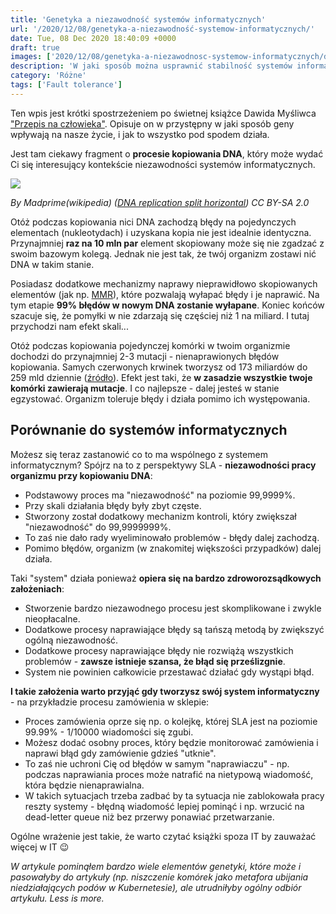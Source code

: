 ```yaml
---
title: 'Genetyka a niezawodność systemów informatycznych'
url: '/2020/12/08/genetyka-a-niezawodność-systemow-informatycznych/'
date: Tue, 08 Dec 2020 18:40:09 +0000
draft: true
images: ['2020/12/08/genetyka-a-niezawodnosc-systemow-informatycznych/dna.jpg']
description: 'W jaki sposób można usprawnić stabilność systemów informatycznych? Odpowiedź tkwi w genach...'
category: 'Różne'
tags: ['Fault tolerance']
---
```


Ten wpis jest krótki spostrzeżeniem po świetnej książce Dawida Myśliwca ["Przepis na człowieka"](https://lubimyczytac.pl/ksiazka/4917880/przepis-na-czlowieka-czyli-krotki-wstep-do-odpowiedzi-na-pytanie-dlaczego-jestesmy-jacy-jestesmy). Opisuje on w przystępny w jaki sposób geny wpływają na nasze życie, i jak to wszystko pod spodem działa.

Jest tam ciekawy fragment o **procesie kopiowania DNA**, który może wydać Ci się interesujący kontekście niezawodności systemów informatycznych.

[![](https://upload.wikimedia.org/wikipedia/commons/3/33/DNA_replication_split_horizontal.svg)](https://upload.wikimedia.org/wikipedia/commons/3/33/DNA_replication_split_horizontal.svg)

*By Madprime(wikipedia) ([DNA replication split horizontal](https://commons.wikimedia.org/wiki/File:DNA_replication_split_horizontal.svg?uselang=en)) CC BY-SA 2.0*

Otóż podczas kopiowania nici DNA zachodzą błędy na pojedynczych elementach (nukleotydach) i uzyskana kopia nie jest idealnie identyczna. Przynajmniej **raz na 10 mln par** element skopiowany może się nie zgadzać z swoim bazowym kolegą. Jednak nie jest tak, że twój organizm zostawi nić DNA w takim stanie.

Posiadasz dodatkowe mechanizmy naprawy nieprawidłowo skopiowanych elementów (jak np. [MMR](https://en.wikipedia.org/wiki/DNA_mismatch_repair)), które pozwalają wyłapać błędy i je naprawić. Na tym etapie **99% błędów w nowym DNA zostanie wyłapane**. Koniec końców szacuje się, że pomyłki w nie zdarzają się częściej niż 1 na miliard. I tutaj przychodzi nam efekt skali...

Otóż podczas kopiowania pojedynczej komórki w twoim organizmie dochodzi do przynajmniej 2-3 mutacji - nienaprawionych błędów kopiowania. Samych czerwonych krwinek tworzysz od 173 miliardów do 259 mld dziennie ([źródło](https://www.healthline.com/health/number-of-cells-in-body#daily-production)). Efekt jest taki, że **w zasadzie wszystkie twoje komórki zawierają mutacje**. I co najlepsze - dalej jesteś w stanie egzystować. Organizm toleruje błędy i działa pomimo ich występowania.

## Porównanie do systemów informatycznych
Możesz się teraz zastanowić co to ma wspólnego z systemem informatycznym? Spójrz na to z perspektywy SLA - **niezawodności pracy organizmu przy kopiowaniu DNA**:

- Podstawowy proces ma "niezawodność" na poziomie 99,9999%.
- Przy skali działania błędy były zbyt częste.
- Stworzony został dodatkowy mechanizm kontroli, który zwiększał "niezawodność" do 99,9999999%.
- To zaś nie dało rady wyeliminowało problemów - błędy dalej zachodzą.
- Pomimo błędów, organizm (w znakomitej większości przypadków) dalej działa.

Taki "system" działa ponieważ **opiera się na bardzo zdroworozsądkowych założeniach**:
- Stworzenie bardzo niezawodnego procesu jest skomplikowane i zwykle nieopłacalne.
- Dodatkowe procesy naprawiające błędy są tańszą metodą by zwiększyć ogólną niezawodność.
- Dodatkowe procesy naprawiające błędy nie rozwiążą wszystkich problemów - **zawsze istnieje szansa, że błąd się prześlizgnie**.
-  System nie powinien całkowicie przestawać działać gdy wystąpi błąd.

**I takie założenia warto przyjąć gdy tworzysz swój system informatyczny** - na przykładzie procesu zamówienia w sklepie:
- Proces zamówienia oprze się np. o kolejkę, której SLA jest na poziomie 99.99% - 1/10000 wiadomości się zgubi.
- Możesz dodać osobny proces, który będzie monitorować zamówienia i naprawi błąd gdy zamówienie gdzieś "utknie".
- To zaś nie uchroni Cię od błędów w samym "naprawiaczu" - np. podczas naprawiania proces może natrafić na nietypową wiadomość, która będzie nienaprawialna.
- W takich sytuacjach trzeba zadbać by ta sytuacja nie zablokowała pracy reszty systemy - błędną wiadomość lepiej pominąć i np. wrzucić na dead-letter queue niż bez przerwy ponawiać przetwarzanie. 

Ogólne wrażenie jest takie, że warto czytać książki spoza IT by zauważać więcej w IT 😉

*W artykule pominąłem bardzo wiele elementów genetyki, które może i pasowałyby do artykuły (np. niszczenie komórek jako metafora ubijania niedziałających podów w Kubernetesie), ale utrudniłyby ogólny odbiór artykułu. Less is more.*